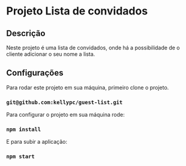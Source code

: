 # Projeto Lista de convidados

## Descrição

Neste projeto é uma lista de convidados, onde há a possibilidade de o cliente adicionar o seu nome a lista.

## Configurações

Para rodar este projeto em sua máquina, primeiro clone o projeto.

### `git@github.com:kellypc/guest-list.git`

Para configurar o projeto em sua máquina rode:
### `npm install`

E para subir a aplicação:
### `npm start`

